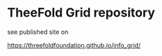 # TheeFold Grid repository

see published site on

https://threefoldfoundation.github.io/info_grid/
